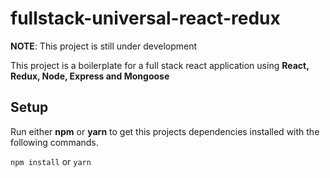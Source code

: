 # **fullstack-universal-react-redux**

**NOTE**: This project is still under development

This project is a boilerplate for a full stack react application using **React, Redux, Node, Express and Mongoose**

## Setup
Run either **npm** or **yarn** to get this projects dependencies installed with the following commands.

`npm install` or `yarn`
